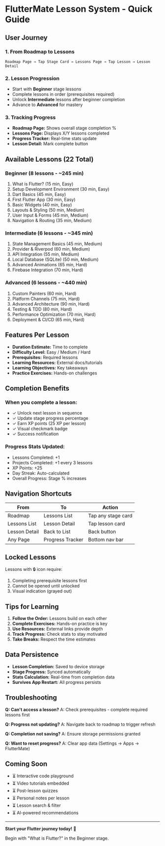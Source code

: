 # FlutterMate Lesson System - Quick Guide

## User Journey

### 1. **From Roadmap to Lessons**
```
Roadmap Page → Tap Stage Card → Lessons Page → Tap Lesson → Lesson Detail
```

### 2. **Lesson Progression**
- Start with **Beginner** stage lessons
- Complete lessons in order (prerequisites required)
- Unlock **Intermediate** lessons after beginner completion
- Advance to **Advanced** for mastery

### 3. **Tracking Progress**
- **Roadmap Page:** Shows overall stage completion %
- **Lessons Page:** Displays X/Y lessons completed
- **Progress Tracker:** Real-time stats update
- **Lesson Detail:** Mark complete button

## Available Lessons (22 Total)

### Beginner (8 lessons - ~245 min)
1. What is Flutter? (15 min, Easy)
2. Setup Development Environment (30 min, Easy)
3. Dart Basics (45 min, Easy)
4. First Flutter App (30 min, Easy)
5. Basic Widgets (40 min, Easy)
6. Layouts & Styling (50 min, Medium)
7. User Input & Forms (45 min, Medium)
8. Navigation & Routing (35 min, Medium)

### Intermediate (6 lessons - ~345 min)
1. State Management Basics (45 min, Medium)
2. Provider & Riverpod (60 min, Medium)
3. API Integration (55 min, Medium)
4. Local Database (SQLite) (50 min, Medium)
5. Advanced Animations (65 min, Hard)
6. Firebase Integration (70 min, Hard)

### Advanced (6 lessons - ~440 min)
1. Custom Painters (60 min, Hard)
2. Platform Channels (75 min, Hard)
3. Advanced Architecture (90 min, Hard)
4. Testing & TDD (80 min, Hard)
5. Performance Optimization (70 min, Hard)
6. Deployment & CI/CD (65 min, Hard)

## Features Per Lesson

- **Duration Estimate:** Time to complete
- **Difficulty Level:** Easy / Medium / Hard
- **Prerequisites:** Required lessons
- **Learning Resources:** External docs/tutorials
- **Learning Objectives:** Key takeaways
- **Practice Exercises:** Hands-on challenges

## Completion Benefits

### When you complete a lesson:
- ✓ Unlock next lesson in sequence
- ✓ Update stage progress percentage
- ✓ Earn XP points (25 XP per lesson)
- ✓ Visual checkmark badge
- ✓ Success notification

### Progress Stats Updated:
- Lessons Completed: +1
- Projects Completed: +1 every 3 lessons
- XP Points: +25
- Day Streak: Auto-calculated
- Overall Progress: Stage % increases

## Navigation Shortcuts

| From | To | Action |
|------|-----|--------|
| Roadmap | Lessons List | Tap any stage card |
| Lessons List | Lesson Detail | Tap lesson card |
| Lesson Detail | Back to List | Back button |
| Any Page | Progress Tracker | Bottom nav bar |

## Locked Lessons

Lessons with 🔒 icon require:
1. Completing prerequisite lessons first
2. Cannot be opened until unlocked
3. Visual indication (grayed out)

## Tips for Learning

1. **Follow the Order:** Lessons build on each other
2. **Complete Exercises:** Hands-on practice is key
3. **Use Resources:** External links provide depth
4. **Track Progress:** Check stats to stay motivated
5. **Take Breaks:** Respect the time estimates

## Data Persistence

- **Lesson Completion:** Saved to device storage
- **Stage Progress:** Synced automatically
- **Stats Calculation:** Real-time from completion data
- **Survives App Restart:** All progress persists

## Troubleshooting

**Q: Can't access a lesson?**
A: Check prerequisites - complete required lessons first

**Q: Progress not updating?**
A: Navigate back to roadmap to trigger refresh

**Q: Completion not saving?**
A: Ensure storage permissions granted

**Q: Want to reset progress?**
A: Clear app data (Settings → Apps → FlutterMate)

## Coming Soon

- ⏳ Interactive code playground
- ⏳ Video tutorials embedded
- ⏳ Post-lesson quizzes
- ⏳ Personal notes per lesson
- ⏳ Lesson search & filter
- ⏳ AI-powered recommendations

---

**Start your Flutter journey today!** 🚀

Begin with "What is Flutter?" in the Beginner stage.
